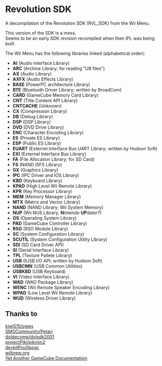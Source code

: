 Revolution SDK
==============
A decompilation of the Revolution SDK (RVL_SDK) from the Wii Menu.  

This version of the SDK is a mess.  
Seems to be an early SDK revision recompiled when then IPL was being built.

The Wii Menu has the following libraries linked (alphabetical order):
* **AI** (Audio Interface Library)
* **ARC** (Archive Library; for reading "U8 files")
* **AX** (Audio Library)
* **AXFX** (Audio Effects Library)
* **BASE** (PowerPC architecture Library)
* **BTE** (Bluetooth Driver Library; written by BroadCom)
* **CARD** (GameCube Memory Card Library)
* **CNT** (Title Content API Library)
* **CNTCACHE** (Unknown)
* **CX** (Compression Library)
* **DB** (Debug Library)
* **DSP** (DSP Library)
* **DVD** (DVD Drive Library)
* **ENC** (Character Encoding Library)
* **ES** (Private ES Library)
* **ESP** (Public ES Library)
* **EUART** (Externel Interface Bus UART Library; written by Hudson Soft)
* **EXI** (Externel Interface Bus Library)
* **FA** (File Allocation Library; for SD Card)
* **FS** (NAND ISFS Library)
* **GX** (Graphics Library)
* **IPC** (IPC Driver and IOS Library)
* **KBD** (Keyboard Library)
* **KPAD** (High Level Wii Remote Library)
* **KPR** (Key Processor Library)
* **MEM** (Memory Manager Library)
* **MTX** (Matrix and Vector Library)
* **NAND** (NAND Library; Wii System Memory)
* **NUP** (Wii NUS Library; **N**intendo **UP**dater?)
* **OS** (Operating System Library)
* **PAD** (GameCube Controller Library)
* **RSO** (RSO Module Library)
* **SC** (System Configuration Library)
* **SCUTIL** (System Configuration Utility Library)
* **SDI** (SD Card Driver API)
* **SI** (Serial Interface Library)
* **TPL** (Texture Pallete Library)
* **USB** (IUSB I/O API; written by Hudson Soft)
* **USBCMN** (USB Common Utilities)
* **USBKBD** (USB Keyboard)
* **VI** (Video Interface Library)
* **WAD** (WAD Package Library)
* **WENC** (Wii Remote Speaker Encoding Library)
* **WPAD** (Low Level Wii Remote Library)
* **WUD** (Wireless Driver Library)

Thanks to
---------
[kiwi515/ogws](https://github.com/kiwi515/ogws)  
[SMGCommunity/Petari](https://github.com/SMGCommunity/Petari)  
[doldecomp/dolsdk2001](https://github.com/doldecomp/dolsdk2004)  
[projectPiki/pikmin2](https://github.com/projectPiki/pikmin2)  
[devkitPro/libogc](https://github.com/devkitPro/libogc)  
[wiibrew.org](https://wiibrew.org)  
[Yet Another GameCube Documentation](https://www.gc-forever.com/yagcd)  
